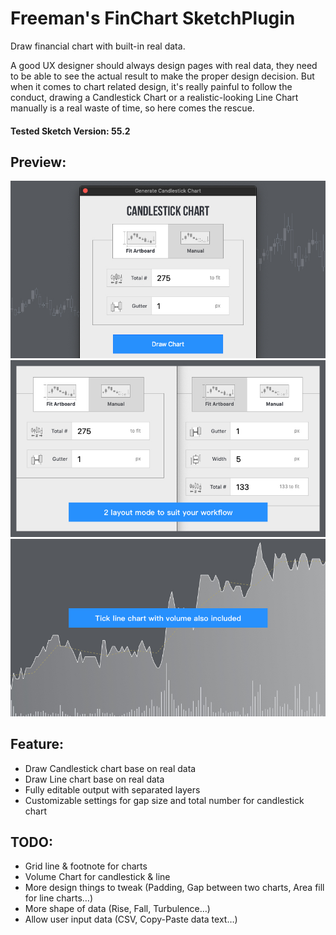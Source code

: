 # Freeman's FinChart SketchPlugin

Draw financial chart with built-in real data.

A good UX designer should always design pages with real data, they need to be able to see the actual result to make the proper design decision. But when it comes to chart related design, it's really painful to follow the conduct, drawing a Candlestick Chart or a realistic-looking Line Chart manually is a real waste of time, so here comes the rescue.

#### Tested Sketch Version: 55.2

## Preview:
![CandleStick UI](https://github.com/freeman990/Freeman-FinChart-SketchPlugin/blob/master/Others/intro1.jpg)
![Candlestick Layout Modes](https://github.com/freeman990/Freeman-FinChart-SketchPlugin/blob/master/Others/intro2.jpg)
![Line Chart](https://github.com/freeman990/Freeman-FinChart-SketchPlugin/blob/master/Others/intro3.jpg)

## Feature:
- Draw Candlestick chart base on real data
- Draw Line chart base on real data
- Fully editable output with separated layers
- Customizable settings for gap size and total number for candlestick chart

## TODO:
- Grid line & footnote for charts
- Volume Chart for candlestick & line
- More design things to tweak (Padding, Gap between two charts, Area fill for line charts…)
- More shape of data (Rise, Fall, Turbulence…)
- Allow user input data (CSV, Copy-Paste data text…)
